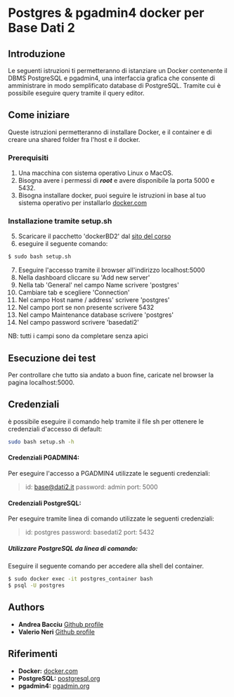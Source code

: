 # Postgres & pgadmin4 docker per Base Dati 2 
## Introduzione
Le seguenti istruzioni ti permetteranno di istanziare un Docker contenente il DBMS PostgreSQL e  pgadmin4, una interfaccia grafica che consente di amministrare in modo semplificato database di PostgreSQL. Tramite cui è possibile eseguire query tramite il query editor.

## Come iniziare
Queste istruzioni permetteranno di installare Docker, e il container e di creare una shared folder fra l'host e il docker.

### Prerequisiti
1. Una macchina con sistema operativo Linux o MacOS.
2. Bisogna avere i permessi di ***root*** e avere disponibile la porta 5000 e 5432.
3. Bisogna installare docker, puoi seguire le istruzioni in base al tuo sistema operativo per installarlo  [docker.com](https://www.docker.com/)
### Installazione tramite setup.sh
5. Scaricare il pacchetto 'dockerBD2'  dal [sito del corso](http://tmancini.di.uniroma1.it/index.php?page=teaching.bd2)
6. eseguire il seguente comando:
```sh
$ sudo bash setup.sh
``` 
7. Eseguire l'accesso tramite il browser all'indirizzo localhost:5000
8. Nella dashboard cliccare su 'Add new server'
9. Nella tab 'General' nel campo Name scrivere 'postgres' 
10. Cambiare tab e scegliere 'Connection'
11. Nel campo Host name / address' scrivere 'postgres'
12. Nel campo port se non presente scrivere 5432
13. Nel campo Maintenance database scrivere 'postgres'
14. Nel campo password scrivere 'basedati2'

NB: tutti i campi sono da completare senza apici

## Esecuzione dei test

Per controllare che tutto sia andato a buon fine, caricate nel browser la pagina localhost:5000.

## Credenziali
è possibile eseguire il comando help tramite il file sh per ottenere le credenziali d'accesso di default:
```sh
sudo bash setup.sh -h
``` 
#### Credenziali PGADMIN4:
Per eseguire l'accesso a PGADMIN4 utilizzate le seguenti credenziali:
> id: base@dati2.it
> password: admin
> port: 5000

#### Credenziali PostgreSQL:
Per eseguire tramite linea di comando utilizzate le seguenti credenziali:

> id: postgres
> password: basedati2
> port: 5432
##### Utilizzare PostgreSQL da linea di comando:
Eseguire il seguente comando per accedere alla shell del container.
```sh
$ sudo docker exec -it postgres_container bash
$ psql -U postgres
``` 
## Authors

* **Andrea Bacciu**  [Github profile](https://github.com/andreabac3)
* **Valerio Neri**  [Github profile](https://github.com/selektion)

## Riferimenti
* **Docker:** [docker.com](https://www.docker.com/)
* **PostgreSQL:**  [postgresql.org](https://www.postgresql.org/)
* **pgadmin4:**  [pgadmin.org](https://www.pgadmin.org/)
